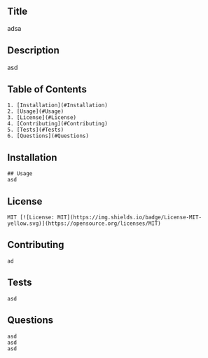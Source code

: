 
## Title
 adsa

## Description 
 asd
    
 ## Table of Contents
    1. [Installation](#Installation)
    2. [Usage](#Usage)
    3. [License](#License)
    4. [Contributing](#Contributing)
    5. [Tests](#Tests)
    6. [Questions](#Questions)
    
 ## Installation
    

    ## Usage
    asd

 ## License
    MIT [![License: MIT](https://img.shields.io/badge/License-MIT-yellow.svg)](https://opensource.org/licenses/MIT)

 ## Contributing
    ad

## Tests
    asd

 ## Questions
    asd
    asd
    asd
    
  